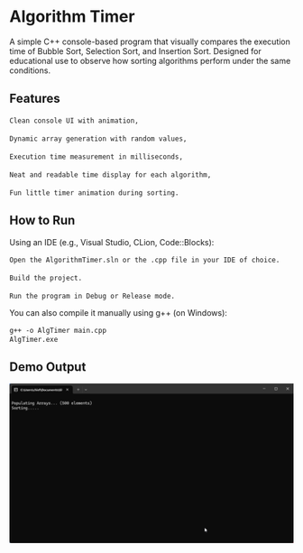 # Algorithm Timer

A simple C++ console-based program that visually compares the execution time of Bubble Sort, Selection Sort, and Insertion Sort. Designed for educational use to observe how sorting algorithms perform under the same conditions.

## Features

    Clean console UI with animation,

    Dynamic array generation with random values,

    Execution time measurement in milliseconds,

    Neat and readable time display for each algorithm,

    Fun little timer animation during sorting.


## How to Run

Using an IDE (e.g., Visual Studio, CLion, Code::Blocks):

    Open the AlgorithmTimer.sln or the .cpp file in your IDE of choice.

    Build the project.

    Run the program in Debug or Release mode.

You can also compile it manually using g++ (on Windows):

```
g++ -o AlgTimer main.cpp
AlgTimer.exe

```

## Demo Output

![Sim Demo](./demo.gif)